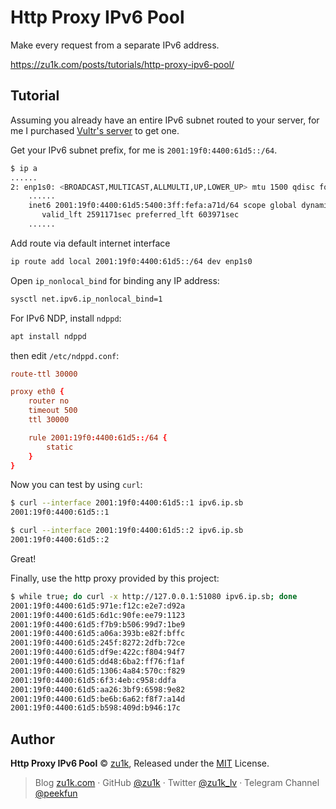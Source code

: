 # Http Proxy IPv6 Pool

Make every request from a separate IPv6 address.

https://zu1k.com/posts/tutorials/http-proxy-ipv6-pool/

## Tutorial

Assuming you already have an entire IPv6 subnet routed to your server, for me I purchased [Vultr's server](https://www.vultr.com/?ref=9039594-8H) to get one.

Get your IPv6 subnet prefix, for me is `2001:19f0:4400:61d5::/64`.

```sh
$ ip a
......
2: enp1s0: <BROADCAST,MULTICAST,ALLMULTI,UP,LOWER_UP> mtu 1500 qdisc fq state UP group default qlen 1000
    ......
    inet6 2001:19f0:4400:61d5:5400:3ff:fefa:a71d/64 scope global dynamic mngtmpaddr 
       valid_lft 2591171sec preferred_lft 603971sec
    ......
```

Add route via default internet interface

```sh
ip route add local 2001:19f0:4400:61d5::/64 dev enp1s0
```

Open `ip_nonlocal_bind` for binding any IP address:

```sh
sysctl net.ipv6.ip_nonlocal_bind=1
```

For IPv6 NDP, install `ndppd`:

```sh
apt install ndppd
```

then edit `/etc/ndppd.conf`:


```conf
route-ttl 30000

proxy eth0 {
    router no
    timeout 500
    ttl 30000

    rule 2001:19f0:4400:61d5::/64 {
        static
    }
}
```

Now you can test by using `curl`:

```sh
$ curl --interface 2001:19f0:4400:61d5::1 ipv6.ip.sb
2001:19f0:4400:61d5::1

$ curl --interface 2001:19f0:4400:61d5::2 ipv6.ip.sb
2001:19f0:4400:61d5::2
```

Great!

Finally, use the http proxy provided by this project:

```sh
$ while true; do curl -x http://127.0.0.1:51080 ipv6.ip.sb; done
2001:19f0:4400:61d5:971e:f12c:e2e7:d92a
2001:19f0:4400:61d5:6d1c:90fe:ee79:1123
2001:19f0:4400:61d5:f7b9:b506:99d7:1be9
2001:19f0:4400:61d5:a06a:393b:e82f:bffc
2001:19f0:4400:61d5:245f:8272:2dfb:72ce
2001:19f0:4400:61d5:df9e:422c:f804:94f7
2001:19f0:4400:61d5:dd48:6ba2:ff76:f1af
2001:19f0:4400:61d5:1306:4a84:570c:f829
2001:19f0:4400:61d5:6f3:4eb:c958:ddfa
2001:19f0:4400:61d5:aa26:3bf9:6598:9e82
2001:19f0:4400:61d5:be6b:6a62:f8f7:a14d
2001:19f0:4400:61d5:b598:409d:b946:17c
```

## Author

**Http Proxy IPv6 Pool** © [zu1k](https://github.com/zu1k), Released under the [MIT](./LICENSE) License.<br>

> Blog [zu1k.com](https://zu1k.com) · GitHub [@zu1k](https://github.com/zu1k) · Twitter [@zu1k_lv](https://twitter.com/zu1k_lv) · Telegram Channel [@peekfun](https://t.me/peekfun)
